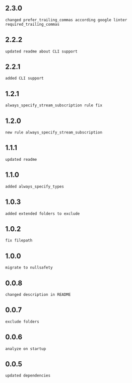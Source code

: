 ## 2.3.0
    changed prefer_trailing_commas according google linter required_trailing_commas
## 2.2.2
    updated readme about CLI support
## 2.2.1
    added CLI support

## 1.2.1
    always_specify_stream_subscription rule fix
## 1.2.0
    new rule always_specify_stream_subscription
## 1.1.1
    updated readme
## 1.1.0
    added always_specify_types
## 1.0.3
    added extended folders to exclude
## 1.0.2
    fix filepath
## 1.0.0
    migrate to nullsafety
## 0.0.8
    changed description in README
## 0.0.7
    exclude folders
## 0.0.6
    analyze on startup
## 0.0.5
    updated dependencies